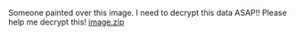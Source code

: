 Someone painted over this image. I need to decrypt this data ASAP!! Please help me decrypt this!
[image.zip](https://github.com/user-attachments/files/18608312/image.zip)
